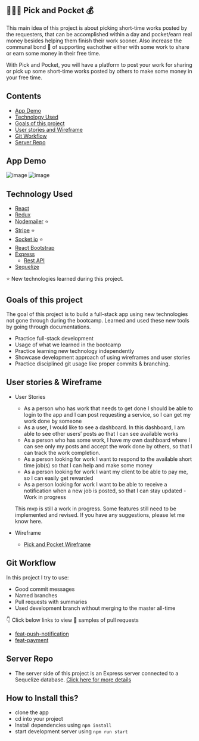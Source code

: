 ## 👩🏻‍💻 Pick and Pocket 💰

This main idea of this project is about picking short-time works posted by the requesters, that can be accomplished within a day and pocket/earn real money besides helping them finish their work sooner. Also increase the communal bond 👫 of supporting eachother either with some work to share or earn some money in their free time.

With Pick and Pocket, you will have a platform to post your work for sharing or pick up some short-time works posted by others to make some money in your free time.

## Contents

- [App Demo](https://github.com/nazneen1022/Pick-and-Pocket-Client#App-Demo)
- [Technology Used](https://github.com/nazneen1022/Pick-and-Pocket-Client#technology-used)
- [Goals of this project](https://github.com/nazneen1022/Pick-and-Pocket-Client#goals-of-this-project)
- [User stories and Wireframe](https://github.com/nazneen1022/Pick-and-Pocket-Client#user-stories-and-wireframe)
- [Git Workflow](https://github.com/nazneen1022/Pick-and-Pocket-Client#git-workflow)
- [Server Repo](https://github.com/nazneen1022/Pick-and-Pocket-server)

## App Demo

![image](https://user-images.githubusercontent.com/63520290/85929921-bfd32300-b8b8-11ea-9c9a-b7dc3deb7589.png)
![image](https://user-images.githubusercontent.com/63520290/85929934-d11c2f80-b8b8-11ea-8b7c-3c1f535be5aa.png)

## Technology Used

- [React](https://github.com/nazneen1022/Pick-and-Pocket-Client/blob/master/src/App.js)
- [Redux](https://github.com/nazneen1022/Pick-and-Pocket-Client/tree/master/src/store)
- [Nodemailer](https://github.com/nazneen1022/Pick-and-Pocket-server/blob/master/routers/sendMail.js) ⭐️
- [Stripe](https://github.com/nazneen1022/Pick-and-Pocket-server/blob/master/routers/payment.js) ⭐️
- [Socket io](https://github.com/nazneen1022/Pick-and-Pocket-server/blob/master/routers/post.js) ⭐️
- [React Bootstrap](https://react-bootstrap.github.io/getting-started/introduction)
- [Express](https://github.com/nazneen1022/Pick-and-Pocket-server/blob/master/index.js)
  - [Rest API](https://github.com/nazneen1022/Pick-and-Pocket-server/blob/master/routers/payment.js)
- [Sequelize](https://github.com/nazneen1022/Pick-and-Pocket-server/blob/master/models/post.js)

⭐️ New technologies learned during this project.

## Goals of this project

The goal of this project is to build a full-stack app using new technologies not gone through during the bootcamp. Learned and used these new tools by going through documentations.

- Practice full-stack development
- Usage of what we learned in the bootcamp
- Practice learning new technology independently
- Showcase development approach of using wireframes and user stories
- Practice disciplined git usage like proper commits & branching.

## User stories & Wireframe

- User Stories

  - As a person who has work that needs to get done I should be able to login to the app and I can post requesting a service, so I can get my work done by someone
  - As a user, I would like to see a dashboard. In this dashboard, I am able to see other users’ posts ao that I can see available works
  - As a person who has some work, I have my own dashboard where I can see only my posts and accept the work done by others, so that I can track the work completion.
  - As a person looking for work I want to respond to the available short time job(s) so that I can help and make some money
  - As a person looking for work I want my client to be able to pay me, so I can easily get rewarded
  - As a person looking for work I want to be able to receive a notification when a new job is posted, so that I can stay updated - Work in progress

  This mvp is still a work in progress. Some features still need to be implemented and revised. If you have any suggestions, please let me know here.

- Wireframe

  - [Pick and Pocket Wireframe](https://github.com/nazneen1022/Pick-and-Pocket-Client/blob/development/src/Pick-and-Pocket%20WireFrame.pdf)

## Git Workflow

In this project I try to use:

- Good commit messages
- Named branches
- Pull requests with summaries
- Used development branch without merging to the master all-time

👇 Click below links to view 👀 samples of pull requests

- [feat-push-notification](https://github.com/nazneen1022/Pick-and-Pocket-Client/pull/5)
- [feat-payment](https://github.com/nazneen1022/Pick-and-Pocket-Client/pull/4)

## Server Repo

- The server side of this project is an Express server connected to a Sequelize database. [Click here for more details](https://github.com/nazneen1022/Pick-and-Pocket-server)

## How to Install this?

- clone the app
- cd into your project
- Install dependencies using `npm install`
- start development server using `npm run start`
